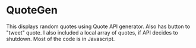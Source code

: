 # QuoteGen

This displays random quotes using Quote API generator. Also has button to "tweet" quote.
I also included a local array of quotes, if API decides to shutdown. Most of the code is in Javascript.
